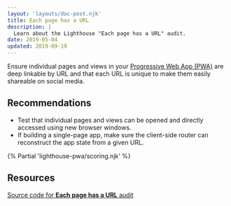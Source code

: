 ```yaml
---
layout: 'layouts/doc-post.njk'
title: Each page has a URL
description: |
  Learn about the Lighthouse "Each page has a URL" audit.
date: 2019-05-04
updated: 2019-09-19
---
```


Ensure individual pages and views in your
[Progressive Web App (PWA)](https://web.dev/progressive-web-apps/#make-it-installable)
are deep linkable by URL and that each URL is unique
to make them easily shareable on social media.

## Recommendations

- Test that individual pages and views can be opened and
  directly accessed using new browser windows.
- If building a single-page app,
  make sure the client-side router can reconstruct the app state from a given URL.

{% Partial 'lighthouse-pwa/scoring.njk' %}

## Resources

[Source code for **Each page has a URL** audit](https://github.com/GoogleChrome/lighthouse/blob/main/core/audits/manual/pwa-each-page-has-url.js)
